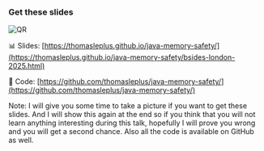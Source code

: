 <!-- markdownlint-disable MD041 -->

### Get these slides

![QR](assets/images/bsides-london-2025-slides-qrcode.png)

📊 Slides: [https://thomasleplus.github.io/java-memory-safety/](https://thomasleplus.github.io/java-memory-safety/bsides-london-2025.html)

📜 Code: [https://github.com/thomasleplus/java-memory-safety/](https://github.com/thomasleplus/java-memory-safety/)

Note: I will give you some time to take a picture if you want to get
these slides. And I will show this again at the end so if you think
that you will not learn anything interesting during this talk,
hopefully I will prove you wrong and you will get a second
chance. Also all the code is available on GitHub as well.

